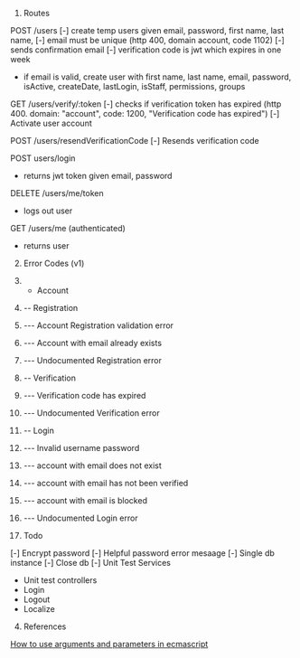 1. Routes

POST /users
[-] create temp users given email, password, first name, last name, 
[-] email must be unique (http 400, domain account, code 1102)
[-] sends confirmation email
[-] verification code is jwt which expires in one week
- if email is valid, create user with first name, last name, email, password, isActive, createDate, lastLogin, isStaff, permissions, groups

GET /users/verify/:token
[-] checks if verification token has expired (http 400. domain: "account", code: 1200, "Verification code has expired")
[-] Activate user account

POST /users/resendVerificationCode
[-] Resends verification code

POST users/login
- returns jwt token given email, password

DELETE /users/me/token
- logs out user

GET /users/me (authenticated)
- returns user


2. Error Codes (v1)
  
10000. - Account
11000. -- Registration
11010. --- Account Registration validation error
11020. --- Account with email already exists
11999. --- Undocumented Registration error
12000. -- Verification
12010. --- Verification code has expired
12999. --- Undocumented Verification error
13000. -- Login
13010. --- Invalid username password
13020. --- account with email does not exist
13030. --- account with email has not been verified
13040. --- account with email is blocked
13999. --- Undocumented Login error

3. Todo

[-] Encrypt password
[-] Helpful password error mesaage
[-] Single db instance
[-] Close db
[-] Unit Test Services
- Unit test controllers
- Login 
- Logout
- Localize

4. References

[How to use arguments and parameters in ecmascript](https://www.smashingmagazine.com/2016/07/how-to-use-arguments-and-parameters-in-ecmascript-6/)
